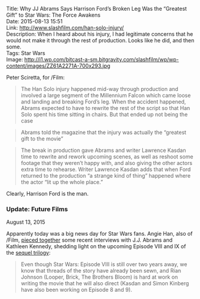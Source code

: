 Title: Why JJ Abrams Says Harrison Ford’s Broken Leg Was the “Greatest Gift” to Star Wars: The Force Awakens  
Date: 2015-08-13 15:51  
Link: http://www.slashfilm.com/han-solo-injury/  
Description: When I heard about his injury, I had legitimate concerns that he would not make it through the rest of production. Looks like he did, and then some.  
Tags: Star Wars  
Image: http://i1.wp.com/bitcast-a-sm.bitgravity.com/slashfilm/wp/wp-content/images/ZZ61A2271A-700x293.jpg  

Peter Sciretta, for /Film:

> The Han Solo injury happened mid-way through production and involved a large segment of the Millennium Falcon which came loose and landing and breaking Ford’s leg. When the accident happened, Abrams expected to have to rewrite the rest of the script so that Han Solo spent his time sitting in chairs. But that ended up not being the case

> Abrams told the magazine that the injury was actually the “greatest gift to the movie”

> The break in production gave Abrams and writer Lawrence Kasdan time to rewrite and rework upcoming scenes, as well as reshoot some footage that they weren’t happy with, and also giving the other actors extra time to rehearse. Writer Lawrence Kasdan adds that when Ford returned to the production “a strange kind of thing” happened where the actor “lit up the whole place.”

Clearly, Harrison Ford is the man.

<aside class="update">

### Update: Future Films

August 13, 2015
<!-- {.updatetime} -->

Apparently today was a big news day for Star Wars fans. Angie Han, also of /Film, [pieced together][1] some recent interviews with J.J. Abrams and Kathleen Kennedy, shedding light on the upcoming Episode VIII and IX of the [sequel trilogy][2]:

> Even though Star Wars: Episode VIII is still over two years away, we know that threads of the story have already been sewn, and Rian Johnson (Looper, Brick, The Brothers Bloom) is hard at work on writing the movie that he will also direct (Kasdan and Simon Kinberg have also been working on Episode 8 and 9).

</aside>

[1]: http://www.slashfilm.com/star-wars-episode-8 "Putting it together"
[2]: https://en.wikipedia.org/wiki/Star_Wars_sequel_trilogy "Star Wars sequel trilogy"